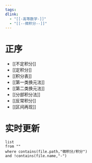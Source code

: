 ```yaml
---
tags: 
dlink:
  - "[[-高等数学-]]"
  - "[[--微积分--]]"
---
```

# 正序
- [[不定积分]]
- [[定积分]]
- [[积分表]]
- [[第一类换元法]]
- [[第二类换元法]]
- [[分部积分法]]
- [[反常积分]] 
- [[区间再现]]

# 实时更新
```dataview
list 
from ""
where contains(file.path,"微积分/积分")
and !contains(file.name,"-")
```
